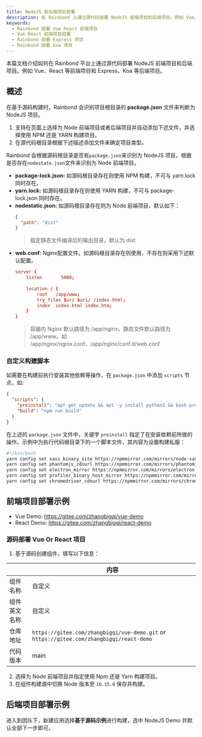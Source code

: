 ```yaml
---
title: NodeJS 前后端项目部署
description: 在 Rainbond 上通过源代码部署 NodeJS 前端项目和后端项目。例如 Vue、React 等前端项目和 Express、Koa 等后端项目。
keywords:
  - Rainbond 部署 Vue React 前端项目
  - Vue React 前端项目部署
  - Rainbond 部署 Express 项目
  - Rainbond 部署 Koa 项目
---
```


本篇文档介绍如何在 Rainbond 平台上通过源代码部署 NodeJS 前端项目和后端项目。例如 Vue、React 等前端项目和 Express、Koa 等后端项目。

## 概述

在基于源码构建时，Rainbond 会识别项目根目录的 **package.json** 文件来判断为 NodeJS 项目。

1. 支持在页面上选择为 Node 前端项目或者后端项目并自动添加下述文件，并选择使用 NPM 还是 YARN 构建项目。
2. 在源代码根目录根据下述描述添加文件来确定项目类型。

Rainbond 会根据源码根目录是否有`package.json`来识别为 NodeJS 项目。根据是否存在`nodestate.json`文件来识别为 Node 前端项目。

- **package-lock.json:** 如源码根目录存在则使用 NPM 构建，不可与 yarn.lock 同时存在。
- **yarn.lock:** 如源码根目录存在则使用 YARN 构建，不可与 package-lock.json 同时存在。
- **nodestatic.json:** 如源码根目录存在则为 Node 前端项目，默认如下：
  ```json
  {
    "path": "dist"
  }
  ```
  > 指定静态文件编译后的输出目录，默认为 dist
- **web.conf:** Nginx配置文件。如源码根目录存在则使用，不存在则采用下述默认配置。
  ```conf
  server {
      listen       5000;
      
      location / {
          root   /app/www;
          try_files $uri $uri/ /index.html;
          index  index.html index.htm;
      }
  }
  ```
  > 容器内 Nginx 默认路径为 /app/nginx，静态文件默认路径为 /app/www。如 /app/nginx/nginx.conf、/app/nginx/conf.d/web.conf

### 自定义构建脚本

如需要在构建前执行安装其他依赖等操作，在 `package.json` 中添加 `scripts` 节点，如:

```json
{
  "scripts": {
    "preinstall": "apt-get update && apt -y install python3 && bash preinstall.sh",
    "build": "npm run build"
  }
}
```

在上述的 `package.json` 文件中，关键字 `preinstall` 指定了在安装依赖前所做的操作。示例中为执行代码根目录下的一个脚本文件，其内容为设置构建私服：

```bash
#!/bin/bash
yarn config set sass_binary_site https://npmmirror.com/mirrors/node-sass --global
yarn config set phantomjs_cdnurl https://npmmirror.com/mirrors/phantomjs --global
yarn config set electron_mirror https://npmmirror.com/mirrors/electron --global
yarn config set profiler_binary_host_mirror https://npmmirror.com/mirrors/node-inspector --global
yarn config set chromedriver_cdnurl https://npmmirror.com/mirrors/chromedriver --global
```

## 前端项目部署示例

- Vue Demo: https://gitee.com/zhangbigqi/vue-demo
- React Demo: https://gitee.com/zhangbigqi/react-demo

### 源码部署 Vue Or React 项目

1. 基于源码创建组件，填写以下信息：

|        | 内容                                                                                       |
| ------ | ---------------------------------------------------------------------------------------- |
| 组件名称   | 自定义                                                                                      |
| 组件英文名称 | 自定义                                                                                      |
| 仓库地址   | `https://gitee.com/zhangbigqi/vue-demo.git` or `https://gitee.com/zhangbigqi/react-demo` |
| 代码版本   | main                                                                                     |

2. 选择为 Node 前端项目并指定使用 Npm 还是 Yarn 构建项目。
3. 在组件构建源中切换 Node 版本至 `16.15.0` 保存并构建。

## 后端项目部署示例

进入到团队下，新建应用选择**基于源码示例**进行构建，选中 NodeJS Demo 并默认全部下一步即可。
